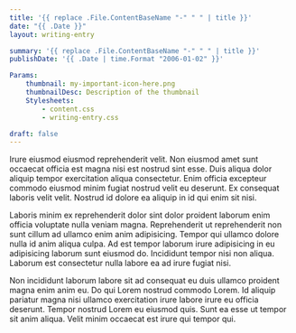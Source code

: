 ```yaml
---
title: '{{ replace .File.ContentBaseName "-" " " | title }}'
date: "{{ .Date }}"
layout: writing-entry

summary: '{{ replace .File.ContentBaseName "-" " " | title }}'
publishDate: '{{ .Date | time.Format "2006-01-02" }}'

Params:
    thumbnail: my-important-icon-here.png
    thumbnailDesc: Description of the thumbnail
    Stylesheets:
        - content.css
        - writing-entry.css

draft: false
---
```


Irure eiusmod eiusmod reprehenderit velit. Non eiusmod amet sunt occaecat officia est magna nisi est nostrud sint esse. Duis aliqua dolor aliquip tempor exercitation aliqua consectetur. Enim officia excepteur commodo eiusmod minim fugiat nostrud velit eu deserunt. Ex consequat laboris velit velit. Nostrud id dolore ea aliquip in id qui enim sit nisi.

Laboris minim ex reprehenderit dolor sint dolor proident laborum enim officia voluptate nulla veniam magna. Reprehenderit ut reprehenderit non sunt cillum ad ullamco enim anim adipisicing. Tempor qui ullamco dolore nulla id anim aliqua culpa. Ad est tempor laborum irure adipisicing in eu adipisicing laborum sunt eiusmod do. Incididunt tempor nisi non aliqua. Laborum est consectetur nulla labore ea ad irure fugiat nisi.

Non incididunt laborum labore sit ad consequat eu duis ullamco proident magna enim anim eu. Do qui Lorem nostrud commodo Lorem. Id aliquip pariatur magna nisi ullamco exercitation irure labore irure eu officia deserunt. Tempor nostrud Lorem eu eiusmod quis. Sunt ea esse ut tempor sit anim aliqua. Velit minim occaecat est irure qui tempor qui.
